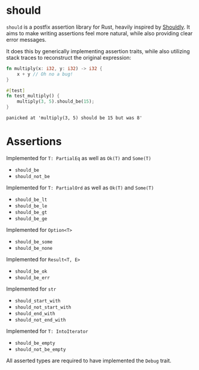 # should
`should` is a postfix assertion library for Rust, heavily inspired by [Shouldly](https://docs.shouldly.org/). It aims to make writing assertions feel more natural, while also providing clear error messages.

It does this by generically implementing assertion traits, while also utilizing stack traces to reconstruct the original expression:

```rust
fn multiply(x: i32, y: i32) -> i32 {
    x + y // Oh no a bug!
}

#[test]
fn test_multiply() {
    multiply(3, 5).should_be(15);
}
```
```
panicked at 'multiply(3, 5) should be 15 but was 8'
```

# Assertions
Implemented for `T: PartialEq` as well as `Ok(T)` and `Some(T)`
 - `should_be`
 - `should_not_be`

Implemented for `T: PartialOrd` as well as `Ok(T)` and `Some(T)`
 - `should_be_lt`
 - `should_be_le`
 - `should_be_gt`
 - `should_be_ge`

Implemented for `Option<T>`
 - `should_be_some`
 - `should_be_none`

Implemented for `Result<T, E>`
 - `should_be_ok`
 - `should_be_err`

Implemented for `str`
 - `should_start_with`
 - `should_not_start_with`
 - `should_end_with`
 - `should_not_end_with`

 Implemented for `T: IntoIterator`
 - `should_be_empty`
 - `should_not_be_empty`

All asserted types are required to have implemented the `Debug` trait.